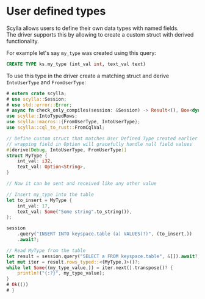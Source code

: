 # User defined types
Scylla allows users to define their own data types with named fields.\
The driver supports this by allowing to create a custom struct with derived functionality.

For example let's say `my_type` was created using this query:
```sql
CREATE TYPE ks.my_type (int_val int, text_val text)
```

To use this type in the driver create a matching struct and derive `IntoUserType` and `FromUserType`:
```rust
# extern crate scylla;
# use scylla::Session;
# use std::error::Error;
# async fn check_only_compiles(session: &Session) -> Result<(), Box<dyn Error>> {
use scylla::IntoTypedRows;
use scylla::macros::{FromUserType, IntoUserType};
use scylla::cql_to_rust::FromCqlVal;

// Define custom struct that matches User Defined Type created earlier
// wrapping field in Option will gracefully handle null field values
#[derive(Debug, IntoUserType, FromUserType)]
struct MyType {
    int_val: i32,
    text_val: Option<String>,
}

// Now it can be sent and received like any other value

// Insert my_type into the table
let to_insert = MyType {
    int_val: 17,
    text_val: Some("Some string".to_string()),
};

session
    .query("INSERT INTO keyspace.table (a) VALUES(?)", (to_insert,))
    .await?;

// Read MyType from the table
let result = session.query("SELECT a FROM keyspace.table", &[]).await?;
let mut iter = result.rows_typed::<(MyType,)>()?;
while let Some((my_type_value,)) = iter.next().transpose()? {
    println!("{:?}", my_type_value);
}
# Ok(())
# }
```